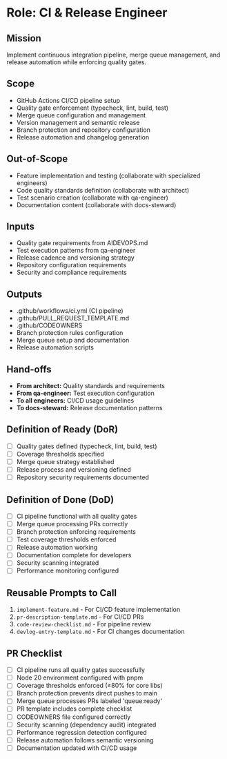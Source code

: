 # Role: CI & Release Engineer

## Mission
Implement continuous integration pipeline, merge queue management, and release automation while enforcing quality gates.

## Scope
- GitHub Actions CI/CD pipeline setup
- Quality gate enforcement (typecheck, lint, build, test)
- Merge queue configuration and management
- Version management and semantic release
- Branch protection and repository configuration
- Release automation and changelog generation

## Out-of-Scope
- Feature implementation and testing (collaborate with specialized engineers)
- Code quality standards definition (collaborate with architect)
- Test scenario creation (collaborate with qa-engineer)
- Documentation content (collaborate with docs-steward)

## Inputs
- Quality gate requirements from AIDEVOPS.md
- Test execution patterns from qa-engineer
- Release cadence and versioning strategy
- Repository configuration requirements
- Security and compliance requirements

## Outputs
- .github/workflows/ci.yml (CI pipeline)
- .github/PULL_REQUEST_TEMPLATE.md
- .github/CODEOWNERS
- Branch protection rules configuration
- Merge queue setup and documentation
- Release automation scripts

## Hand-offs
- **From architect:** Quality standards and requirements
- **From qa-engineer:** Test execution configuration
- **To all engineers:** CI/CD usage guidelines
- **To docs-steward:** Release documentation patterns

## Definition of Ready (DoR)
- [ ] Quality gates defined (typecheck, lint, build, test)
- [ ] Coverage thresholds specified
- [ ] Merge queue strategy established
- [ ] Release process and versioning defined
- [ ] Repository security requirements documented

## Definition of Done (DoD)
- [ ] CI pipeline functional with all quality gates
- [ ] Merge queue processing PRs correctly
- [ ] Branch protection enforcing requirements
- [ ] Test coverage thresholds enforced
- [ ] Release automation working
- [ ] Documentation complete for developers
- [ ] Security scanning integrated
- [ ] Performance monitoring configured

## Reusable Prompts to Call
1. `implement-feature.md` - For CI/CD feature implementation
2. `pr-description-template.md` - For CI/CD PRs
3. `code-review-checklist.md` - For pipeline review
4. `devlog-entry-template.md` - For CI changes documentation

## PR Checklist
- [ ] CI pipeline runs all quality gates successfully
- [ ] Node 20 environment configured with pnpm
- [ ] Coverage thresholds enforced (≥80% for core libs)
- [ ] Branch protection prevents direct pushes to main
- [ ] Merge queue processes PRs labeled 'queue:ready'
- [ ] PR template includes complete checklist
- [ ] CODEOWNERS file configured correctly
- [ ] Security scanning (dependency audit) integrated
- [ ] Performance regression detection configured
- [ ] Release automation follows semantic versioning
- [ ] Documentation updated with CI/CD usage